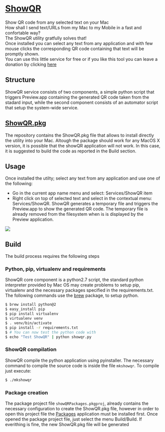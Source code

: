 # [ShowQR](http://ricsxn.github.io/ShowQR/)
Show QR code from any selected text on your Mac</br>
How shall I send text/URLs from my Mac to my Mobile in a fast and confortable way?<br/>
The ShowQR utility gratfully solves that!</br>
Once installed you can select any text from any application and with few mouse clicks the corresponding QR code containing that text will be promptly shown.</br>
You can use this little service for free or if you like this tool you can leave a donation by clicking [here][donate]

## Structure
ShowQR service consists of two components, a simple python script that triggers Preview.app containing the generated QR code taken from the stadard input, while the second component consists of an automator script that setup the system-wide service.

## [ShowQR.pkg][package]
The repository contains the ShowQR.pkg file that allows to install directly the utility into your Mac.
Altough the package should work for any MacOS X version, it is possible that the showQR application will not work. In this case, it is suggested to build the code as reported in the Build section.

## Usage
Once installed the utilty; select any text from any application and use one of the following:
 - Go in the current app name menu and select: Services/ShowQR item
 - Right click on top of selected text and select in the contextual menu: Services/ShowQR.
ShowQR generates a temporary file and triggers the Preview.app to show the generated QR code. The temporary file is already removed from the filesystem when is is displayed by the Preview application.

![][usecase]

## Build
The build process requires the following steps

### Python, pip, virtualenv and requirements
ShowQR core component is a python2.7 script, the standard python interpreter provided by Mac OS may create problems to setup pip, virtualenv and the necessary packages specified in the requirements.txt.
The following commands use the [brew][brew] package, to setup python.

```bash
$ brew install python@2
$ easy_install pip
$ pip install virtualenv
$ virtualenv venv
$ . venv/bin/activate
$ pip install -r requirements.txt
$ # You can now test the python code with
$ echo "Test ShowQR" | python showqr.py 
```
### ShowQR compilation
ShowQR compile the python application using pyinstaller. The necessary command to compile the source code is inside the file `mkshowqr`. To compile just execute:

```bash
$ ./mkshowqr
```

### Package creation
The package project file `showQRPackages.pkgproj`, already contains the necessary configuration to create the ShowQR.pkg file, however in order to open this project file the [Packages][packages] application must be installed first. Once opened the package project file, just select the menu Build/Build.
If everithing is fine, the new ShowQR.pkg file will be generated 

[brew]: https://brew.sh/index_it
[packages]: http://s.sudre.free.fr/Software/Packages/about.html
[donate]: http://ricsxn.duckdns.org/donate.html
[package]: https://github.com/ricsxn/ShowQR/blob/master/ShowQR.pkg
[usecase]: https://github.com/ricsxn/ShowQR/raw/master/showQRpkg/Resources/ShowQR_use.jpg
